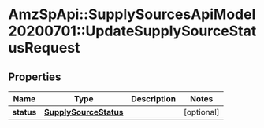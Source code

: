 # AmzSpApi::SupplySourcesApiModel20200701::UpdateSupplySourceStatusRequest

## Properties
Name | Type | Description | Notes
------------ | ------------- | ------------- | -------------
**status** | [**SupplySourceStatus**](SupplySourceStatus.md) |  | [optional] 

